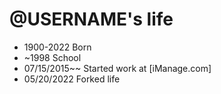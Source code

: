 @USERNAME's life
===============

- 1900-2022 Born
- ~1998 School
- 07/15/2015~~ Started work at [iManage.com]
- 05/20/2022 Forked life
